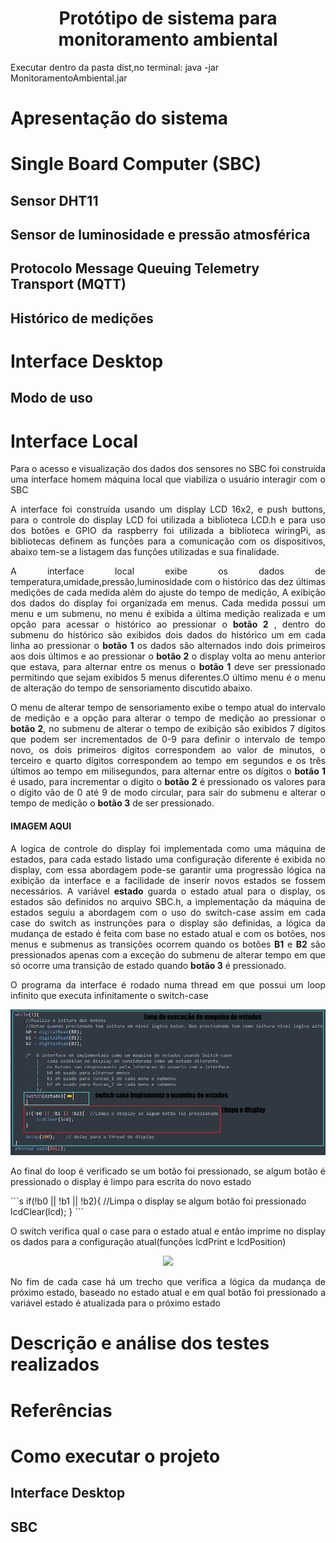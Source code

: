 
<h1  align="center"> Protótipo de sistema para monitoramento ambiental </h1>

Executar dentro da pasta dist,no terminal: java -jar MonitoramentoAmbiental.jar

<h1>Apresentação do sistema</h1>

<h1>Single Board Computer (SBC)</h1>

<h2>Sensor DHT11</h2>

<h2>Sensor de luminosidade e pressão atmosférica</h2>

<h2>Protocolo Message Queuing Telemetry Transport (MQTT)</h2>

<h2>Histórico de medições</h2>

<h1>Interface Desktop</h1>

<h2>Modo de uso</h2>

<h1>Interface Local</h1>
<p p align="justify"> Para o acesso e visualização dos dados dos sensores no SBC foi construída uma interface homem máquina local que viabiliza o usuário interagir com o SBC</p>

<p align="justify"> A interface foi construída usando um display LCD 16x2, e push buttons, para o controle do display LCD foi utilizada a biblioteca
		LCD.h e para uso dos botões e GPIO da raspberry foi utilizada a biblioteca wiringPi, as bibliotecas definem as funções para a comunicação com os dispositivos,          abaixo tem-se a listagem das funções utilizadas e sua finalidade. 
	</p>
<p align="justify">A interface local exibe os dados de temperatura,umidade,pressão,luminosidade  com o histórico das dez últimas medições de cada medida além do ajuste do tempo de medição, A exibição dos dados do display foi organizada em menus. Cada medida possui um menu e um submenu, no menu é exibida a última medição realizada e um opção para acessar o histórico ao pressionar o <strong>botão 2</strong> , dentro do submenu do histórico são exibidos dois dados do histórico um em cada linha ao pressionar o <strong>botão 1</strong> os dados são alternados indo dois primeiros aos dois últimos e ao pressionar o <strong>botão 2</strong> o display volta ao menu anterior que estava, para alternar entre os menus o <strong>botão 1</strong> deve ser pressionado permitindo que sejam exibidos 5 menus diferentes.O último menu é o menu de alteração do tempo de sensoriamento discutido abaixo.</p>

<p align="justify">O menu de  alterar tempo de sensoriamento exibe o tempo atual do intervalo de medição e a opção para alterar o tempo de medição ao pressionar o <strong>botão 2</strong>, no submenu de alterar o tempo de exibição são exibidos 7 dígitos que podem ser incrementados de 0-9 para definir o intervalo de tempo novo, os dois primeiros dígitos correspondem ao valor de minutos, o terceiro e quarto dígitos correspondem ao tempo em segundos e os trẽs últimos ao tempo em milisegundos, para alternar entre os dígitos o <strong>botão 1</strong> é usado, para incrementar o digito o <strong>botão 2</strong> é pressionado os valores para o dígito vão de 0 até 9 de modo circular, para sair do submenu e alterar o tempo de medição o <strong>botão 3</strong> de ser pressionado.
</p>
	<h4>IMAGEM AQUI </h4>
<p align="justify">A logica de controle do display foi implementada como uma máquina de estados, para cada estado listado uma configuração diferente é exibida no display, com essa abordagem pode-se garantir uma progressão lógica na exibição da interface e a facilidade de inserir novos estados se fossem necessários. A variável <strong>estado</strong> guarda o estado atual para o display, os estados são definidos no arquivo SBC.h, a implementação da máquina de estados seguiu a abordagem com o uso do switch-case assim em cada case do switch as instrunções para o display são definidas, a lógica da mudança de estado é feita com base no estado atual e com os botões, nos menus e submenus as transições ocorrem quando os botões <strong>B1</strong> e <strong>B2</strong> são pressionados apenas com a exceção do submenu de alterar tempo em que só ocorre uma transição de estado quando <strong>botão 3</strong> é pressionado.
</p>

<p align="justify">O programa da interface é rodado numa thread em que possui um loop infinito que executa infinitamente o switch-case	
</p>
<p align="center"><img src ="imagens/loop do switch-case display.jpg"></p>
<p align="justify">
Ao final do loop é verificado se um botão foi pressionado, se algum botão é pressionado o display é limpo para escrita do novo estado
</p>
```s
  if(!b0 || !b1 || !b2){  //Limpa o display se algum botão foi pressionado
         lcdClear(lcd);      
  }
```

<p align="justify"> O switch verifica qual o case para o estado atual e então imprime no display os dados para a configuração atual(funções lcdPrint e lcdPosition) </p>
<p align="center"><img src ="imagens/switch case statment e logica de mudança de estado.jpg"></p>
<p align="justify"> No fim de cada case há um trecho que verifica a lógica da mudança de próximo estado, baseado no estado atual e 	em qual botão foi pressionado a variável estado é atualizada para o próximo estado
</p>

<h1>Descrição e análise dos testes realizados</h1>

<h1>Referências</h1>

<h1>Como executar o projeto</h1>

<h2>Interface Desktop</h2>

<h2>SBC</h2>

